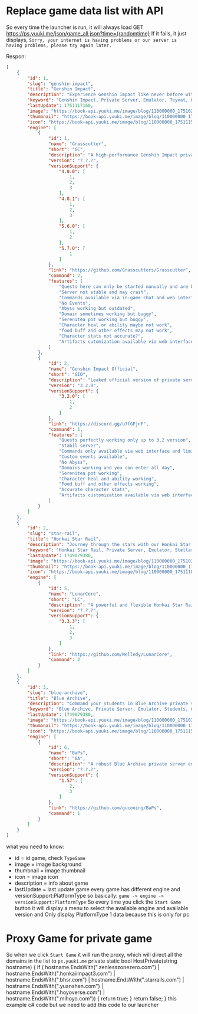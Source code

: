 # Replace game data list with API
So every time the launcher is run, it will always load GET https://ps.yuuki.me/json/game_all.json?time={randomtime} If it fails, it just displays, `Sorry, your internet is having problems or our server is having problems, please try again later.`

Respon:
```json
[
    {
        "id": 1,
        "slug": "genshin-impact",
        "title": "Genshin Impact",
        "description": "Experience Genshin Impact like never before with our high-quality private server. Unlock all characters, weapons, and explore Teyvat with custom features and enhanced gameplay.",
        "keyword": "Genshin Impact, Private Server, Emulator, Teyvat, Quests, Characters, Weapons, Artifacts",
        "lastUpdate": 1751117160,
        "image": "https://book-api.yuuki.me/image/blog/110000000_1751024349123_small.webp",
        "thumbnail": "https://book-api.yuuki.me/image/blog/110000000_1751024349123_thumbnail.webp",
        "icon": "https://book-api.yuuki.me/image/blog/110000000_1751115608065_small.webp",
        "engine": [
            {
                "id": 1,
                "name": "Grasscutter",
                "short": "GC",
                "description": "A high-performance Genshin Impact private server emulator.",
                "version": "?.?.?",
                "versionSupport": {
                    "4.0.0": [
                        1,
                        2,
                        3
                    ],
                    "4.0.1": [
                        1,
                        2,
                        3
                    ],
                    "5.6.0": [
                        1,
                        2
                    ],
                    "5.7.0": [
                        1
                    ]
                },
                "link": "https://github.com/Grasscutters/Grasscutter",
                "command": 2,
                "features": [
                    "Quests here can only be started manually and are buggy but you can get updates.",
                    "Server not stable and may crash",
                    "Commands available via in-game chat and web interface",
                    "No Events",
                    "Abyss working but outdated",
                    "Domain sometimes working but buggy",
                    "Serenitea pot working but buggy",
                    "Character heal or ability maybe not work",
                    "food buff and other effects may not work",
                    "Character stats not accurate?",
                    "Artifacts cutomization available via web interface"
                ]
            },
            {
                "id": 2,
                "name": "Genshin Impact Official",
                "short": "GIO",
                "description": "Leaked official version of private server.",
                "version": "3.2.0",
                "versionSupport": {
                    "3.2.0": [
                        1,
                        2
                    ]
                },
                "link": "https://discord.gg/u7fGFjnF",
                "command": 1,
                "features": [
                    "Quests perfectly working only up to 3.2 version",
                    "Stabil server",
                    "Commands only available via web interface and limited",
                    "Custom events available",
                    "No Abyss",
                    "Domains working and you can enter all day",
                    "Serenitea pot working",
                    "Character heal and ability working",
                    "Food buff and other effects working",
                    "Accurate character stats",
                    "Artifacts customization available via web interface"
                ]
            }
        ]
    },
    {
        "id": 2,
        "slug": "star-rail",
        "title": "Honkai Star Rail",
        "description": "Journey through the stars with our Honkai Star Rail private server. Experience the complete story with all characters, light cones, and unlimited stellar jade.",
        "keyword": "Honkai Star Rail, Private Server, Emulator, Stellar Jade, Characters, Light Cones, Quests",
        "lastUpdate": 1749079380,
        "image": "https://book-api.yuuki.me/image/blog/110000000_1751023300485_small.webp",
        "thumbnail": "https://book-api.yuuki.me/image/blog/110000000_1751023300485_thumbnail.webp",
        "icon": "https://book-api.yuuki.me/image/blog/110000000_1751118500664_small.webp",
        "engine": [
            {
                "id": 5,
                "name": "LunarCore",
                "short": "LC",
                "description": "A powerful and flexible Honkai Star Rail private server emulator.",
                "version": "?.?.?",
                "versionSupport": {
                    "3.3.3": [
                        1,
                        2,
                        3
                    ]
                },
                "link": "https://github.com/Melledy/LunarCore",
                "command": 2
            }
        ]
    },
    {
        "id": 3,
        "slug": "blue-archive",
        "title": "Blue Archive",
        "description": "Command your students in Blue Archive private server with unlimited resources, all characters unlocked, and exclusive content not available in the official version.",
        "keyword": "Blue Archive, Private Server, Emulator, Students, Characters, Resources, Quests",
        "lastUpdate": 1749079380,
        "image": "https://book-api.yuuki.me/image/blog/110000000_1751024665133_small.webp",
        "thumbnail": "https://book-api.yuuki.me/image/blog/110000000_1751024665133_thumbnail.webp",
        "icon": "https://book-api.yuuki.me/image/blog/110000000_1751115608065_small.webp",
        "engine": [
            {
                "id": 6,
                "name": "BaPs",
                "short": "BA",
                "description": "A robust Blue Archive private server emulator with extensive features.",
                "version": "?.?.?",
                "versionSupport": {
                    "1.57": [
                        2,
                        3
                    ]
                },
                "link": "https://github.com/gucooing/BaPs",
                "command": 1
            }
        ]
    }
]
```
what you need to know:
- id = id game, check `TypeGame`
- image = image background
- thumbnail = image thumbnail
- icon = image icon
- description = info about game
- lastUpdate = last update game
every game has different engine and versionSupport:PlatformType so basically:
`game -> engine -> versionSupport:PlatformType`
So every time you click the `Start Game` button it will display a menu to select the available engine and available version and Only display PlatformType 1 data because this is only for pc
# Proxy Game for private game
So when we click `Start Game` it will run the proxy, which will direct all the domains in the list to `ps.yuuki.me`
private static bool HostPrivate(string hostname)
{
    if (
        hostname.EndsWith(".zenlesszonezero.com") |
        hostname.EndsWith(".honkaiimpact3.com") |
        hostname.EndsWith(".bhsr.com") |
        hostname.EndsWith(".starrails.com") |
        hostname.EndsWith(".yuanshen.com") |
        hostname.EndsWith(".hoyoverse.com") |
        hostname.EndsWith(".mihoyo.com"))
    {
        return true;
    }
    return false;
} this example c# code but we need to add this code to our launcher